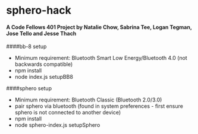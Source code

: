 # sphero-hack
#### A Code Fellows 401 Project by Natalie Chow, Sabrina Tee, Logan Tegman, Jose Tello and Jesse Thach

####bb-8 setup
- Minimum requirement: Bluetooth Smart Low Energy/Bluetooth 4.0 (not backwards compatible)
- npm install
- node index.js setupBB8

####sphero setup
- Minimum requirement: Bluetooth Classic (Bluetooth 2.0/3.0)
- pair sphero via bluetooth (found in system preferences - first ensure sphero is not connected to another device)
- npm install
- node sphero-index.js setupSphero
